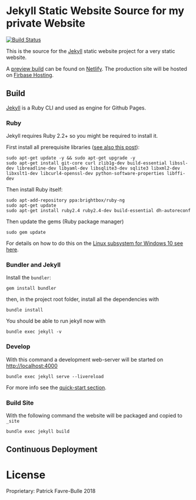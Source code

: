 # Jekyll Static Website Source for my private Website

[![Build Status](https://travis-ci.org/patrickfav/website-favre.svg?branch=master)](https://travis-ci.org/patrickfav/website-favre)

This is the source for the [Jekyll](https://jekyllrb.com) static website project for a very static website.

A [preview build](https://favre.netlify.com) can be found on [Netlify](https://app.netlify.com/sites/favre/overview).
The production site will be hosted on [Firbase Hosting](https://favre.at).

## Build

[Jekyll](https://jekyllrb.com) is a Ruby CLI and used as engine for Github Pages.

### Ruby

Jekyll requires Ruby 2.2+ so you might be required to install it.

First install all prerequisite libraries ([see also this post](https://stackoverflow.com/a/26595869/774398)):

    sudo apt-get update -y && sudo apt-get upgrade -y
    sudo apt-get install git-core curl zlib1g-dev build-essential libssl-dev libreadline-dev libyaml-dev libsqlite3-dev sqlite3 libxml2-dev libxslt1-dev libcurl4-openssl-dev python-software-properties libffi-dev

Then install Ruby itself:

    sudo apt-add-repository ppa:brightbox/ruby-ng
    sudo apt-get update
    sudo apt-get install ruby2.4 ruby2.4-dev build-essential dh-autoreconf

Then update the gems (Ruby package manager)

    sudo gem update

For details on how to do this on the [Linux subsystem for Windows 10 see here](https://jekyllrb.com/docs/windows/).

### Bundler and Jekyll

Install the `bundler`:

    gem install bundler
    
then, in the project root folder, install all the dependencies with

    bundle install

You should be able to run jekyll now with

    bundle exec jekyll -v

### Develop

With this command a development web-server will be started on [http://localhost:4000](http://localhost:4000)

    bundle exec jekyll serve --livereload

For more info see the [quick-start section](https://jekyllrb.com/docs/quickstart/).

### Build Site

With the following command the website will be packaged and copied to `_site`

    bundle exec jekyll build

## Continuous Deployment

# License

Proprietary: Patrick Favre-Bulle 2018
